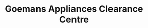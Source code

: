 ---
title: "Goemans Appliances Clearance Centre"
url: /burlington/goemans-appliances-clearance-centre/
shop: Haushaltsgeräte
---